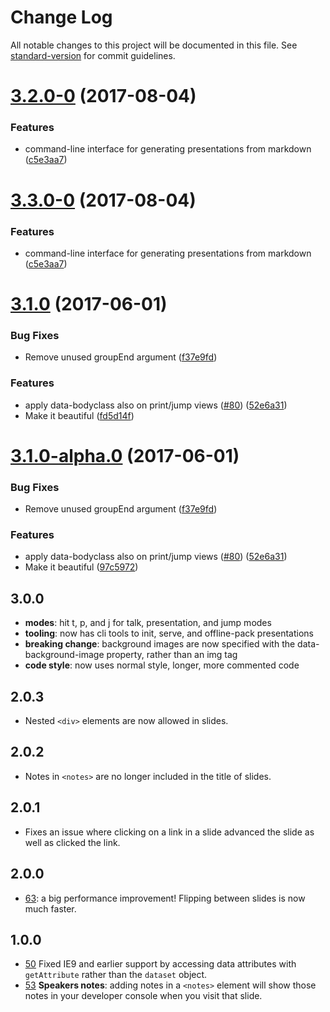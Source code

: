 # Change Log

All notable changes to this project will be documented in this file. See [standard-version](https://github.com/conventional-changelog/standard-version) for commit guidelines.

<a name="3.2.0-0"></a>
# [3.2.0-0](https://github.com/tmcw/big/compare/v3.1.0...v3.2.0-0) (2017-08-04)


### Features

* command-line interface for generating presentations from markdown ([c5e3aa7](https://github.com/tmcw/big/commit/c5e3aa7))



<a name="3.3.0-0"></a>
# [3.3.0-0](https://github.com/tmcw/big/compare/v3.1.0...v3.3.0-0) (2017-08-04)


### Features

* command-line interface for generating presentations from markdown ([c5e3aa7](https://github.com/tmcw/big/commit/c5e3aa7))



<a name="3.1.0"></a>
# [3.1.0](https://github.com/tmcw/big/compare/v2.0.3...v3.1.0) (2017-06-01)


### Bug Fixes

* Remove unused groupEnd argument ([f37e9fd](https://github.com/tmcw/big/commit/f37e9fd))


### Features

* apply data-bodyclass also on print/jump views ([#80](https://github.com/tmcw/big/issues/80)) ([52e6a31](https://github.com/tmcw/big/commit/52e6a31))
* Make it beautiful ([fd5d14f](https://github.com/tmcw/big/commit/fd5d14f))



<a name="3.1.0-alpha.0"></a>
# [3.1.0-alpha.0](https://github.com/tmcw/big/compare/v2.0.3...v3.1.0-alpha.0) (2017-06-01)


### Bug Fixes

* Remove unused groupEnd argument ([f37e9fd](https://github.com/tmcw/big/commit/f37e9fd))


### Features

* apply data-bodyclass also on print/jump views ([#80](https://github.com/tmcw/big/issues/80)) ([52e6a31](https://github.com/tmcw/big/commit/52e6a31))
* Make it beautiful ([97c5972](https://github.com/tmcw/big/commit/97c5972))



## 3.0.0

* **modes**: hit t, p, and j for talk, presentation, and jump modes
* **tooling**: now has cli tools to init, serve, and offline-pack presentations
* **breaking change**: background images are now specified with the data-background-image
  property, rather than an img tag
* **code style**: now uses normal style, longer, more commented code

## 2.0.3

* Nested `<div>` elements are now allowed in slides.

## 2.0.2

* Notes in `<notes>` are no longer included in the title of slides.

## 2.0.1

* Fixes an issue where clicking on a link in a slide advanced the slide
  as well as clicked the link.

## 2.0.0

* [63](https://github.com/tmcw/big/pull/63): a big performance improvement!
  Flipping between slides is now much faster.

## 1.0.0

* [50](https://github.com/tmcw/big/issues/50) Fixed IE9 and earlier support by accessing data attributes with `getAttribute`
  rather than the `dataset` object.
* [53](https://github.com/tmcw/big/issues/53) **Speakers notes**: adding
  notes in a `<notes>` element will show those notes in your developer
  console when you visit that slide.
